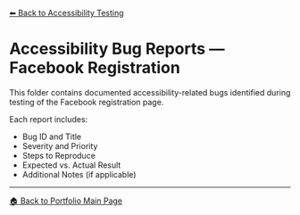 [⬅ Back to Accessibility Testing](../README.md)

# Accessibility Bug Reports — Facebook Registration

This folder contains documented accessibility-related bugs identified during testing of the Facebook registration page.

Each report includes:
- Bug ID and Title  
- Severity and Priority  
- Steps to Reproduce  
- Expected vs. Actual Result  
- Additional Notes (if applicable)

---

[🏠 Back to Portfolio Main Page](../../../../../../README.md)

